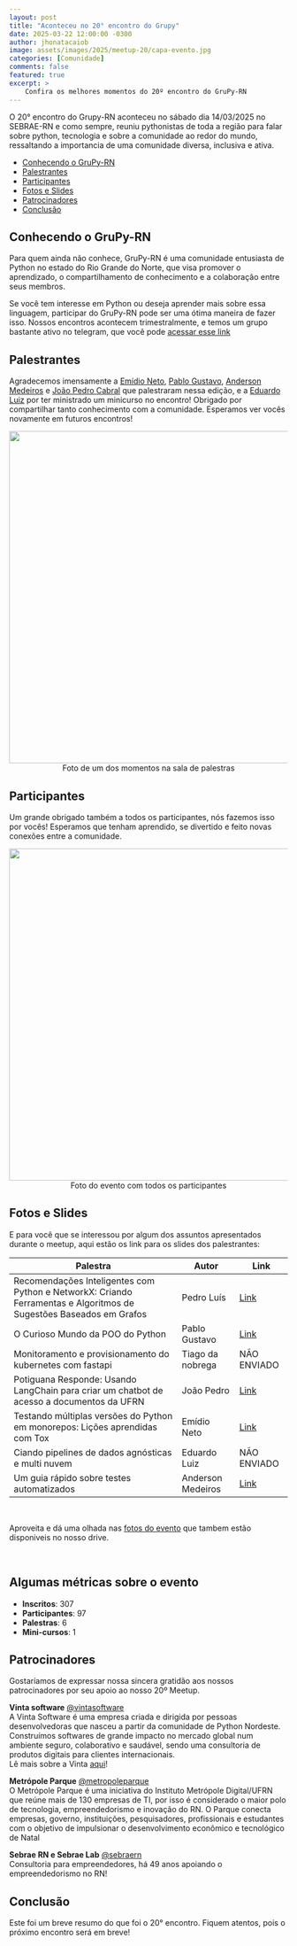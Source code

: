 ```yaml
---
layout: post
title: "Aconteceu no 20° encontro do Grupy"
date: 2025-03-22 12:00:00 -0300
author: jhonatacaiob
image: assets/images/2025/meetup-20/capa-evento.jpg
categories: [Comunidade]
comments: false
featured: true
excerpt: >
    Confira os melhores momentos do 20º encontro do GruPy-RN
---
```


O 20° encontro do Grupy-RN aconteceu no sábado dia 14/03/2025 no SEBRAE-RN e como sempre, reuniu pythonistas de toda a região para falar sobre python, tecnologia e sobre a comunidade ao redor do mundo, ressaltando a importancia de uma comunidade diversa, inclusiva e ativa.

- [Conhecendo o GruPy-RN](#conhecendo-o-grupy-rn)
- [Palestrantes](#palestrantes)
- [Participantes](#participantes)
- [Fotos e Slides](#fotos-e-slides)
- [Patrocinadores](#patrocinadores)
- [Conclusão](#conclusão)


## Conhecendo o GruPy-RN

Para quem ainda não conhece, GruPy-RN é uma comunidade entusiasta de Python no estado do Rio Grande do Norte, que visa promover o aprendizado, o compartilhamento de conhecimento e a colaboração entre seus membros.

Se você tem interesse em Python ou deseja aprender mais sobre essa linguagem, participar do GruPy-RN pode ser uma ótima maneira de fazer isso. Nossos encontros acontecem trimestralmente, e temos um grupo bastante ativo no telegram, que você pode [acessar esse link](https://t.me/GrupyRN)


## Palestrantes

Agradecemos imensamente a [Emídio Neto](https://www.github.com/emdneto), [Pablo Gustavo](https://github.com/Pablo1Gustavo), [Anderson Medeiros](https://github.com/AndersonSMed) e [João Pedro Cabral](https://github.com/jpfcabral) que palestraram nessa edição, e a [Eduardo Luiz](https://github.com/eduardoluizgs) por ter ministrado um minicurso no encontro! Obrigado por compartilhar tanto conhecimento com a comunidade. Esperamos ver vocês novamente em futuros encontros!

<div style="text-align:center">
    <img src="{{ site.baseurl }}/assets/images/2025/meetup-20/palestrante.jpg"  style="width: 600px; height: auto;"/>
    <figcaption>Foto de um dos momentos na sala de palestras</figcaption>
</div>


## Participantes

Um grande obrigado também a todos os participantes, nós fazemos isso por vocês! Esperamos que tenham aprendido, se divertido e feito novas conexões entre a comunidade.

<div style="text-align:center">
    <img src="{{ site.baseurl }}/assets/images/2025/meetup-20/capa-evento.jpg"  style="width: 600px; height: auto;"/>
    <figcaption>Foto do evento com todos os participantes</figcaption>
</div>


## Fotos e Slides

E para você que se interessou por algum dos assuntos apresentados durante o meetup, aqui estão os link para os slides dos palestrantes:

| Palestra | Autor | Link |
| --- | --- | --- |
| Recomendações Inteligentes com Python e NetworkX: Criando Ferramentas e Algoritmos de Sugestões Baseados em Grafos | Pedro Luís | [Link](https://drive.google.com/file/d/1Q054ws4azjle5H2nCS740e0K0ySwRHlK/view?usp=sharing) |
| O Curioso Mundo da POO do Python | Pablo Gustavo | [Link](https://drive.google.com/file/d/1Hm3WR11J6qOD5qEV_nNnV3S7Q9foDiEO/view?usp=sharing) |
| Monitoramento e provisionamento do kubernetes com fastapi | Tiago da nobrega | NÃO ENVIADO |
| Potiguana Responde: Usando LangChain para criar um chatbot de acesso a documentos da UFRN | João Pedro	| [Link](https://drive.google.com/file/d/181Hi538o7mYfdEq_E4F4UcbCwAEXfEfd/view?usp=drive_link) |
| Testando múltiplas versões do Python em monorepos: Lições aprendidas com Tox | Emídio Neto	| [Link](https://www.canva.com/design/DAGhIy16CWU/rb4Y_GDdgKDe7D6XisdPKA/view?utm_content=DAGhIy16CWU&utm_campaign=designshare&utm_medium=link2&utm_source=uniquelinks&utlId=h2ae2961f44) |
| Ciando pipelines de dados agnósticas e multi nuvem | Eduardo Luiz | NÃO ENVIADO |
| Um guia rápido sobre testes automatizados | Anderson Medeiros | [Link](https://docs.google.com/presentation/d/1a7vrBgbsIro3htwvmb92N0RT0jh6yXHX/edit?usp=drive_link&ouid=107780261385163959597&rtpof=true&sd=true) |

<br />

Aproveita e dá uma olhada nas [fotos do evento](https://drive.google.com/drive/folders/1zG0bmN2ck-2e2mnAzBnvC6DAoKzpBeMc?usp=sharing) que tambem estão disponiveis no nosso drive.

<br />

## Algumas métricas sobre o evento

- **Inscritos**: 307
- **Participantes**: 97
- **Palestras**: 6
- **Mini-cursos**: 1


## Patrocinadores

Gostaríamos de expressar nossa sincera gratidão aos nossos patrocinadores por
seu apoio ao nosso 20º Meetup.

**Vinta software**
[@vintasoftware](https://www.instagram.com/vintasoftware/)
<br>
A Vinta Software é uma empresa criada e dirigida por pessoas desenvolvedoras que nasceu a partir da comunidade de Python Nordeste.
Construímos softwares de grande impacto no mercado global num ambiente seguro, colaborativo e saudável, sendo uma consultoria de produtos digitais para clientes internacionais.
<br>
Lê mais sobre a Vinta [aqui](https://www.vintasoftware.com/)!
<br>

**Metrópole Parque**
[@metropoleparque](https://www.instagram.com/metropoleparque/)
<br>
O Metrópole Parque é uma iniciativa do Instituto Metrópole Digital/UFRN que
reúne mais de 130 empresas de TI, por isso é considerado o maior polo de
tecnologia, empreendedorismo e inovação do RN. O Parque conecta empresas,
governo, instituições, pesquisadores, profissionais e estudantes com o objetivo
de impulsionar o desenvolvimento econômico e tecnológico de Natal
<br>

**Sebrae RN e Sebrae Lab**
[@sebraern](https://www.instagram.com/sebraern/)
<br>
Consultoria para empreendedores, há 49 anos apoiando o empreendedorismo no RN!
<br>

## Conclusão

Este foi um breve resumo do que foi o 20° encontro. Fiquem atentos, pois o próximo encontro será em breve!
